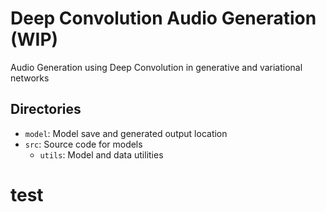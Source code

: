 # Deep Convolution Audio Generation (WIP)

Audio Generation using Deep Convolution in generative and variational networks

## Directories

- `model`: Model save and generated output location
- `src`: Source code for models
  - `utils`: Model and data utilities

# test
